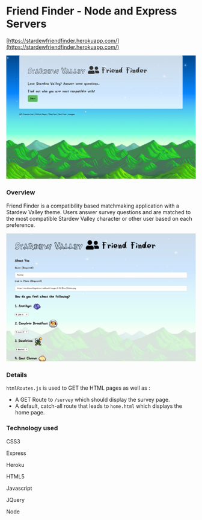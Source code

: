# Friend Finder - Node and Express Servers

[https://stardewfriendfinder.herokuapp.com/](https://stardewfriendfinder.herokuapp.com/)

![front page](friend_finder.PNG)

### Overview

Friend Finder is a compatibility based matchmaking application with a Stardew Valley theme. Users answer survey questions and are matched to the most compatible Stardew Valley character or other user based on each preference.

![Demo](demo.gif)

### Details

`htmlRoutes.js` is used to GET the HTML pages as well as :

   * A GET Route to `/survey` which should display the survey page.
   * A default, catch-all route that leads to `home.html` which displays the home page.


### Technology used

CSS3

Express

Heroku

HTML5 

Javascript

JQuery

Node